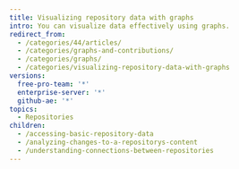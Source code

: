 ```yaml
---
title: Visualizing repository data with graphs
intro: You can visualize data effectively using graphs.
redirect_from:
  - /categories/44/articles/
  - /categories/graphs-and-contributions/
  - /categories/graphs/
  - /categories/visualizing-repository-data-with-graphs
versions:
  free-pro-team: '*'
  enterprise-server: '*'
  github-ae: '*'
topics:
  - Repositories
children:
  - /accessing-basic-repository-data
  - /analyzing-changes-to-a-repositorys-content
  - /understanding-connections-between-repositories
---
```


